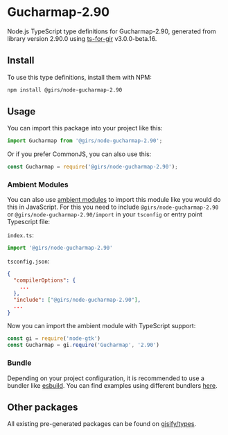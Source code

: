 
# Gucharmap-2.90

Node.js TypeScript type definitions for Gucharmap-2.90, generated from library version 2.90.0 using [ts-for-gir](https://github.com/gjsify/ts-for-gir) v3.0.0-beta.16.

## Install

To use this type definitions, install them with NPM:
```bash
npm install @girs/node-gucharmap-2.90
```

## Usage

You can import this package into your project like this:
```ts
import Gucharmap from '@girs/node-gucharmap-2.90';
```

Or if you prefer CommonJS, you can also use this:
```ts
const Gucharmap = require('@girs/node-gucharmap-2.90');
```

### Ambient Modules

You can also use [ambient modules](https://github.com/gjsify/ts-for-gir/tree/main/packages/cli#ambient-modules) to import this module like you would do this in JavaScript.
For this you need to include `@girs/node-gucharmap-2.90` or `@girs/node-gucharmap-2.90/import` in your `tsconfig` or entry point Typescript file:

`index.ts`:
```ts
import '@girs/node-gucharmap-2.90'
```

`tsconfig.json`:
```json
{
  "compilerOptions": {
    ...
  },
  "include": ["@girs/node-gucharmap-2.90"],
  ...
}
```

Now you can import the ambient module with TypeScript support: 

```ts
const gi = require('node-gtk')
const Gucharmap = gi.require('Gucharmap', '2.90')
```



### Bundle

Depending on your project configuration, it is recommended to use a bundler like [esbuild](https://esbuild.github.io/). You can find examples using different bundlers [here](https://github.com/gjsify/ts-for-gir/tree/main/examples).

## Other packages

All existing pre-generated packages can be found on [gjsify/types](https://github.com/gjsify/types).

